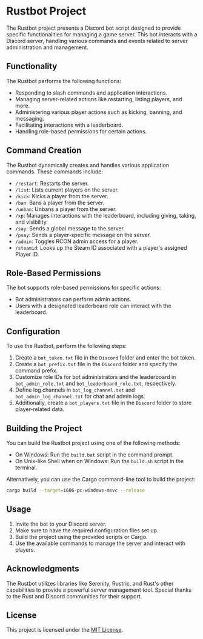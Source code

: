 # Rustbot Project

The Rustbot project presents a Discord bot script designed to provide specific functionalities for managing a game server. This bot interacts with a Discord server, handling various commands and events related to server administration and management.

## Functionality

The Rustbot performs the following functions:

- Responding to slash commands and application interactions.
- Managing server-related actions like restarting, listing players, and more.
- Administering various player actions such as kicking, banning, and messaging.
- Facilitating interactions with a leaderboard.
- Handling role-based permissions for certain actions.

## Command Creation

The Rustbot dynamically creates and handles various application commands. These commands include:

- `/restart`: Restarts the server.
- `/list`: Lists current players on the server.
- `/kick`: Kicks a player from the server.
- `/ban`: Bans a player from the server.
- `/unban`: Unbans a player from the server.
- `/xp`: Manages interactions with the leaderboard, including giving, taking, and visibility.
- `/say`: Sends a global message to the server.
- `/psay`: Sends a player-specific message on the server.
- `/admin`: Toggles RCON admin access for a player.
- `/steamid`: Looks up the Steam ID associated with a player's assigned Player ID.

## Role-Based Permissions

The bot supports role-based permissions for specific actions:

- Bot administrators can perform admin actions.
- Users with a designated leaderboard role can interact with the leaderboard.

## Configuration

To use the Rustbot, perform the following steps:

1. Create a `bot_token.txt` file in the `Discord` folder and enter the bot token.
2. Create a `bot_prefix.txt` file in the `Discord` folder and specify the command prefix.
3. Customize role IDs for bot administrators and the leaderboard in `bot_admin_role.txt` and `bot_leaderboard_role.txt`, respectively.
4. Define log channels in `bot_log_channel.txt` and `bot_admin_log_channel.txt` for chat and admin logs.
5. Additionally, create a `bot_players.txt` file in the `Discord` folder to store player-related data.

## Building the Project

You can build the Rustbot project using one of the following methods:

- On Windows: Run the `build.bat` script in the command prompt.
- On Unix-like Shell when on Windows: Run the `build.sh` script in the terminal.

Alternatively, you can use the Cargo command-line tool to build the project:

```sh
cargo build --target=i686-pc-windows-msvc --release
```

## Usage

1. Invite the bot to your Discord server.
2. Make sure to have the required configuration files set up.
3. Build the project using the provided scripts or Cargo.
4. Use the available commands to manage the server and interact with players.

## Acknowledgments

The Rustbot utilizes libraries like Serenity, Rustric, and Rust's other capabilities to provide a powerful server management tool. Special thanks to the Rust and Discord communities for their support.

## License

This project is licensed under the [MIT License](../../LICENSE).